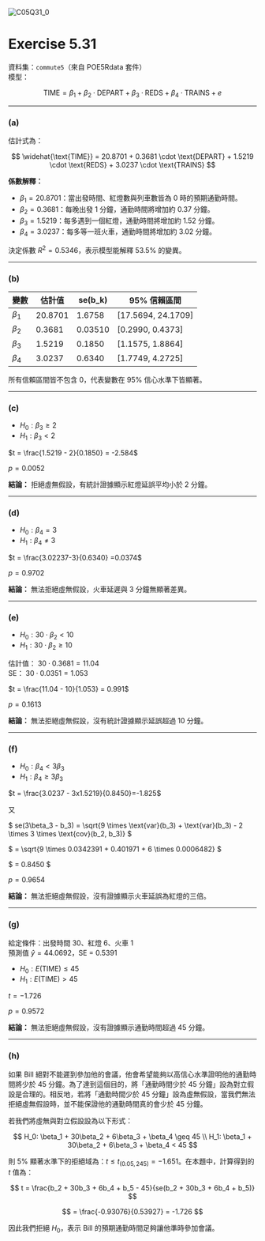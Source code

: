 ![C05Q31_0](https://github.com/user-attachments/assets/01051e06-93f4-4f90-916d-b472af001ede)

# Exercise 5.31 

資料集：`commute5`（來自 POE5Rdata 套件）  
模型：

$$
\text{TIME} = \beta_1 + \beta_2 \cdot \text{DEPART} + \beta_3 \cdot \text{REDS} + \beta_4 \cdot \text{TRAINS} + e
$$

---

### (a) 

估計式為：

$$
\widehat{\text{TIME}} = 20.8701 + 0.3681 \cdot \text{DEPART} + 1.5219 \cdot \text{REDS} + 3.0237 \cdot \text{TRAINS}
$$

**係數解釋：**

- $\beta_1 = 20.8701$：當出發時間、紅燈數與列車數皆為 0 時的預期通勤時間。
- $\beta_2 = 0.3681$：每晚出發 1 分鐘，通勤時間將增加約 0.37 分鐘。
- $\beta_3 = 1.5219$：每多遇到一個紅燈，通勤時間將增加約 1.52 分鐘。
- $\beta_4 = 3.0237$：每多等一班火車，通勤時間將增加約 3.02 分鐘。

決定係數 $R^2 = 0.5346$，表示模型能解釋 53.5% 的變異。

---

### (b) 

| 變數       | 估計值     |se(b_k)| 95% 信賴區間                |
|------------|-----------|-------|-----------------------------|
| $\beta_1$  | 20.8701   |1.6758 |$[17.5694,\ 24.1709]$        |
| $\beta_2$  | 0.3681    |0.03510|$[0.2990,\ 0.4373]$          |
| $\beta_3$  | 1.5219    |0.1850 |$[1.1575,\ 1.8864]$          |
| $\beta_4$  | 3.0237    |0.6340 |$[1.7749,\ 4.2725]$          |

所有信賴區間皆不包含 0，代表變數在 95% 信心水準下皆顯著。

---

### (c) 

- $H_0: \beta_3 \geq 2$
- $H_1: \beta_3 < 2$

$t = \frac{1.5219 - 2}{0.1850} = -2.584$  

$p = 0.0052$

**結論：** 拒絕虛無假設，有統計證據顯示紅燈延誤平均小於 2 分鐘。

---

### (d) 

- $H_0: \beta_4 = 3$
- $H_1: \beta_4 \neq 3$

$t = \frac{3.02237-3}{0.6340} =0.0374$

$p = 0.9702$

**結論：** 無法拒絕虛無假設，火車延遲與 3 分鐘無顯著差異。

---

### (e) 

- $H_0: 30 \cdot \beta_2 < 10$
- $H_1: 30 \cdot \beta_2 \geq 10$

估計值： $30 \cdot 0.3681 = 11.04$  
SE： $30 \cdot 0.0351 = 1.053$  

$t = \frac{11.04 - 10}{1.053} = 0.991$  

$p = 0.1613$

**結論：** 無法拒絕虛無假設，沒有統計證據顯示延誤超過 10 分鐘。

---

### (f) 

- $H_0: \beta_4 < 3\beta_3$
- $H_1: \beta_4 \geq 3\beta_3$

$t = \frac{3.0237 - 3x1.5219}{0.8450}=-1.825$

又

$
se(3\beta_3 - b_3) = \sqrt{9 \times \text{var}(b_3) + \text{var}(b_3) - 2 \times 3 \times \text{cov}(b_2, b_3)}
$

$
= \sqrt{9 \times 0.0342391 + 0.401971 + 6 \times 0.0006482}
$

$
= 0.8450
$


$p = 0.9654$

**結論：** 無法拒絕虛無假設，沒有證據顯示火車延誤為紅燈的三倍。

---

### (g) 

給定條件：出發時間 30、紅燈 6、火車 1  
預測值 $\hat{y} = 44.0692$，SE = 0.5391

- $H_0: E(\text{TIME}) \leq 45$
- $H_1: E(\text{TIME}) > 45$

$t = -1.726$

$p = 0.9572$

**結論：** 無法拒絕虛無假設，沒有證據顯示通勤時間超過 45 分鐘。

---

### (h)

如果 Bill 絕對不能遲到參加他的會議，他會希望能夠以高信心水準證明他的通勤時間將少於 45 分鐘。為了達到這個目的，將「通勤時間少於 45 分鐘」設為對立假設是合理的。相反地，若將「通勤時間少於 45 分鐘」設為虛無假設，當我們無法拒絕虛無假設時，並不能保證他的通勤時間真的會少於 45 分鐘。

若我們將虛無與對立假設設為以下形式：

$$
H_0: \beta_1 + 30\beta_2 + 6\beta_3 + \beta_4 \geq 45 \\
H_1: \beta_1 + 30\beta_2 + 6\beta_3 + \beta_4 < 45
$$

則 5% 顯著水準下的拒絕域為：$t \leq t_{(0.05, 245)} = -1.651$。在本題中，計算得到的 $t$ 值為：

$$
t = \frac{b_2 + 30b_3 + 6b_4 + b_5 - 45}{se(b_2 + 30b_3 + 6b_4 + b_5)}
$$

$$
= \frac{-0.93076}{0.53927} = -1.726
$$


因此我們拒絕 $H_0$，表示 Bill 的預期通勤時間足夠讓他準時參加會議。

